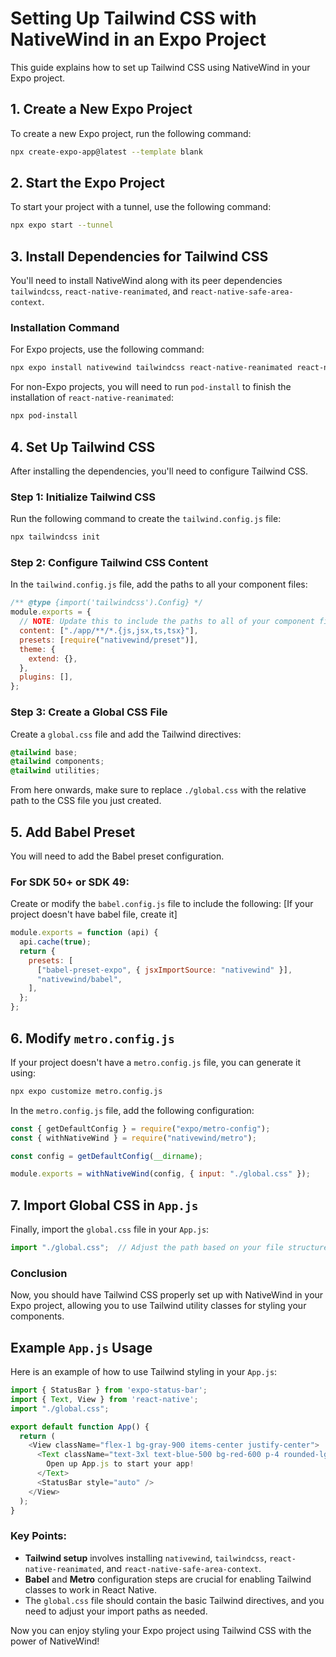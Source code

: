 # Setting Up Tailwind CSS with NativeWind in an Expo Project

This guide explains how to set up Tailwind CSS using NativeWind in your Expo project.

## 1. Create a New Expo Project

To create a new Expo project, run the following command:

```bash
npx create-expo-app@latest --template blank
```

## 2. Start the Expo Project

To start your project with a tunnel, use the following command:

```bash
npx expo start --tunnel
```

## 3. Install Dependencies for Tailwind CSS

You'll need to install NativeWind along with its peer dependencies `tailwindcss`, `react-native-reanimated`, and `react-native-safe-area-context`.

### Installation Command

For Expo projects, use the following command:

```bash
npx expo install nativewind tailwindcss react-native-reanimated react-native-safe-area-context
```

For non-Expo projects, you will need to run `pod-install` to finish the installation of `react-native-reanimated`:

```bash
npx pod-install
```

## 4. Set Up Tailwind CSS

After installing the dependencies, you'll need to configure Tailwind CSS.

### Step 1: Initialize Tailwind CSS

Run the following command to create the `tailwind.config.js` file:

```bash
npx tailwindcss init
```

### Step 2: Configure Tailwind CSS Content

In the `tailwind.config.js` file, add the paths to all your component files:

```javascript
/** @type {import('tailwindcss').Config} */
module.exports = {
  // NOTE: Update this to include the paths to all of your component files.
  content: ["./app/**/*.{js,jsx,ts,tsx}"],
  presets: [require("nativewind/preset")],
  theme: {
    extend: {},
  },
  plugins: [],
};
```

### Step 3: Create a Global CSS File

Create a `global.css` file and add the Tailwind directives:

```css
@tailwind base;
@tailwind components;
@tailwind utilities;
```

From here onwards, make sure to replace `./global.css` with the relative path to the CSS file you just created.

## 5. Add Babel Preset

You will need to add the Babel preset configuration.

### For SDK 50+ or SDK 49:

Create or modify the `babel.config.js` file to include the following:
[If your project doesn't have babel file, create it]

```javascript
module.exports = function (api) {
  api.cache(true);
  return {
    presets: [
      ["babel-preset-expo", { jsxImportSource: "nativewind" }],
      "nativewind/babel",
    ],
  };
};
```

## 6. Modify `metro.config.js`

If your project doesn't have a `metro.config.js` file, you can generate it using:

```bash
npx expo customize metro.config.js
```

In the `metro.config.js` file, add the following configuration:

```javascript
const { getDefaultConfig } = require("expo/metro-config");
const { withNativeWind } = require("nativewind/metro");

const config = getDefaultConfig(__dirname);

module.exports = withNativeWind(config, { input: "./global.css" });
```

## 7. Import Global CSS in `App.js`

Finally, import the `global.css` file in your `App.js`:

```javascript
import "./global.css";  // Adjust the path based on your file structure
```

### Conclusion

Now, you should have Tailwind CSS properly set up with NativeWind in your Expo project, allowing you to use Tailwind utility classes for styling your components.

## Example `App.js` Usage

Here is an example of how to use Tailwind styling in your `App.js`:

```javascript
import { StatusBar } from 'expo-status-bar';
import { Text, View } from 'react-native';
import "./global.css";

export default function App() {
  return (
    <View className="flex-1 bg-gray-900 items-center justify-center">
      <Text className="text-3xl text-blue-500 bg-red-600 p-4 rounded-lg shadow-lg">
        Open up App.js to start your app!
      </Text>
      <StatusBar style="auto" />
    </View>
  );
}
```

### Key Points:

- **Tailwind setup** involves installing `nativewind`, `tailwindcss`, `react-native-reanimated`, and `react-native-safe-area-context`.
- **Babel** and **Metro** configuration steps are crucial for enabling Tailwind classes to work in React Native.
- The `global.css` file should contain the basic Tailwind directives, and you need to adjust your import paths as needed.

Now you can enjoy styling your Expo project using Tailwind CSS with the power of NativeWind!